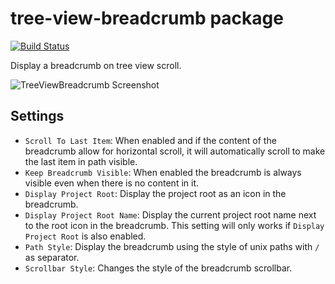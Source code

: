 # tree-view-breadcrumb package
[![Build Status](https://travis-ci.org/abe33/atom-tree-view-breadcrumb.svg?branch=master)](https://travis-ci.org/abe33/atom-tree-view-breadcrumb)

Display a breadcrumb on tree view scroll.

![TreeViewBreadcrumb Screenshot](https://raw.github.com/abe33/atom-tree-view-breadcrumb/master/screenshot.gif)

## Settings

- `Scroll To Last Item`: When enabled and if the content of the breadcrumb allow for horizontal scroll, it will automatically scroll to make the last item in path visible.
- `Keep Breadcrumb Visible`: When enabled the breadcrumb is always visible even when there is no content in it.
- `Display Project Root`: Display the project root as an icon in the breadcrumb.
- `Display Project Root Name`: Display the current project root name next to the root icon in the breadcrumb. This setting will only works if `Display Project Root` is also enabled.
- `Path Style`: Display the breadcrumb using the style of unix paths with `/` as separator.
- `Scrollbar Style`: Changes the style of the breadcrumb scrollbar.
